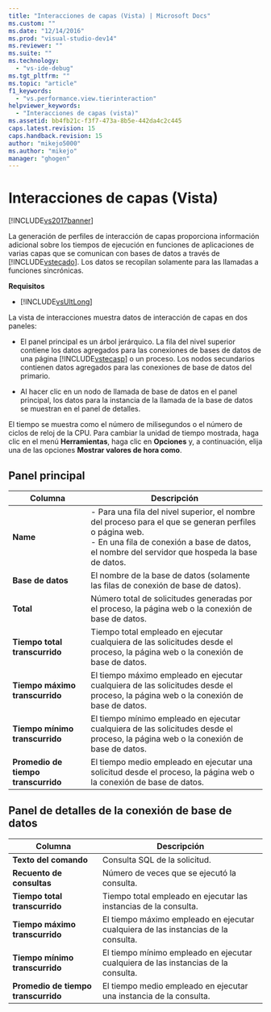```yaml
---
title: "Interacciones de capas (Vista) | Microsoft Docs"
ms.custom: ""
ms.date: "12/14/2016"
ms.prod: "visual-studio-dev14"
ms.reviewer: ""
ms.suite: ""
ms.technology: 
  - "vs-ide-debug"
ms.tgt_pltfrm: ""
ms.topic: "article"
f1_keywords: 
  - "vs.performance.view.tierinteraction"
helpviewer_keywords: 
  - "Interacciones de capas (vista)"
ms.assetid: bb4fb21c-f3f7-473a-8b5e-442da4c2c445
caps.latest.revision: 15
caps.handback.revision: 15
author: "mikejo5000"
ms.author: "mikejo"
manager: "ghogen"
---
```

# Interacciones de capas (Vista)
[!INCLUDE[vs2017banner](../code-quality/includes/vs2017banner.md)]

La generación de perfiles de interacción de capas proporciona información adicional sobre los tiempos de ejecución en funciones de aplicaciones de varias capas que se comunican con bases de datos a través de [!INCLUDE[vstecado](../data-tools/includes/vstecado_md.md)].  Los datos se recopilan solamente para las llamadas a funciones sincrónicas.  
  
 **Requisitos**  
  
-   [!INCLUDE[vsUltLong](../code-quality/includes/vsultlong_md.md)]  
  
 La vista de interacciones muestra datos de interacción de capas en dos paneles:  
  
-   El panel principal es un árbol jerárquico.  La fila del nivel superior contiene los datos agregados para las conexiones de bases de datos de una página [!INCLUDE[vstecasp](../code-quality/includes/vstecasp_md.md)] o un proceso.  Los nodos secundarios contienen datos agregados para las conexiones de base de datos del primario.  
  
-   Al hacer clic en un nodo de llamada de base de datos en el panel principal, los datos para la instancia de la llamada de la base de datos se muestran en el panel de detalles.  
  
 El tiempo se muestra como el número de milisegundos o el número de ciclos de reloj de la CPU.  Para cambiar la unidad de tiempo mostrada, haga clic en el menú **Herramientas**, haga clic en **Opciones** y, a continuación, elija una de las opciones **Mostrar valores de hora como**.  
  
## Panel principal  
  
|Columna|Descripción|  
|-------------|-----------------|  
|**Name**|-   Para una fila del nivel superior, el nombre del proceso para el que se generan perfiles o página web.<br />-   En una fila de conexión a base de datos, el nombre del servidor que hospeda la base de datos.|  
|**Base de datos**|El nombre de la base de datos \(solamente las filas de conexión de base de datos\).|  
|**Total**|Número total de solicitudes generadas por el proceso, la página web o la conexión de base de datos.|  
|**Tiempo total transcurrido**|Tiempo total empleado en ejecutar cualquiera de las solicitudes desde el proceso, la página web o la conexión de base de datos.|  
|**Tiempo máximo transcurrido**|El tiempo máximo empleado en ejecutar cualquiera de las solicitudes desde el proceso, la página web o la conexión de base de datos.|  
|**Tiempo mínimo transcurrido**|El tiempo mínimo empleado en ejecutar cualquiera de las solicitudes desde el proceso, la página web o la conexión de base de datos.|  
|**Promedio de tiempo transcurrido**|El tiempo medio empleado en ejecutar una solicitud desde el proceso, la página web o la conexión de base de datos.|  
  
## Panel de detalles de la conexión de base de datos  
  
|Columna|Descripción|  
|-------------|-----------------|  
|**Texto del comando**|Consulta SQL de la solicitud.|  
|**Recuento de consultas**|Número de veces que se ejecutó la consulta.|  
|**Tiempo total transcurrido**|Tiempo total empleado en ejecutar las instancias de la consulta.|  
|**Tiempo máximo transcurrido**|El tiempo máximo empleado en ejecutar cualquiera de las instancias de la consulta.|  
|**Tiempo mínimo transcurrido**|El tiempo mínimo empleado en ejecutar cualquiera de las instancias de la consulta.|  
|**Promedio de tiempo transcurrido**|El tiempo medio empleado en ejecutar una instancia de la consulta.|